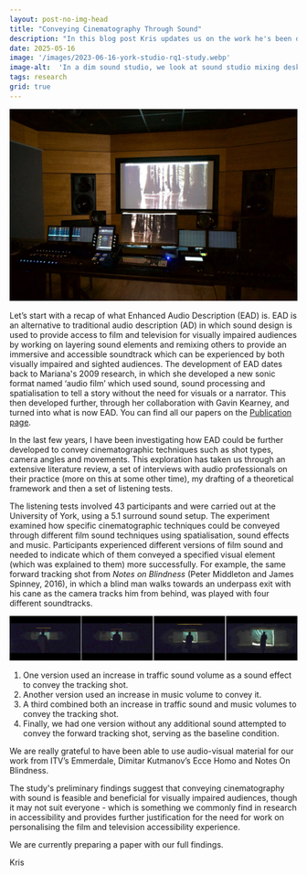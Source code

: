 ```yaml
---
layout: post-no-img-head
title: "Conveying Cinematography Through Sound"
description: "In this blog post Kris updates us on the work he's been doing as part of his research within the EAD team, where his focus has been on how to use sound to convey cinematographic elements."
date: 2025-05-16
image: '/images/2023-06-16-york-studio-rq1-study.webp'
image-alt:  'In a dim sound studio, we look at sound studio mixing desk and a screen with a black and white film clip.'
tags: research
grid: true
---
```


![In a dim sound studio, we look at sound studio mixing desk and a screen with a black and white film clip.](/images/2023-06-16-york-studio-rq1-study.webp)

Let’s start with a recap of what Enhanced Audio Description (EAD) is. EAD is  an alternative to traditional audio description (AD) in which sound design is used to provide access to film and television for visually impaired audiences by working on layering sound elements and remixing others to provide an immersive and accessible soundtrack which can be experienced by both visually impaired and sighted audiences. The development of EAD dates back to Mariana's 2009 research, in which she developed a new sonic format named ‘audio film’ which used sound, sound processing and spatialisation to tell a story without the need for visuals or a narrator. This then developed further, through her collaboration with Gavin Kearney, and turned into what is now EAD. You can find all our papers on the [Publication page](/publications/).

In the last few years, I have been investigating how EAD could be further developed to convey cinematographic techniques such as shot types, camera angles and movements. This exploration has taken us through an extensive literature review, a set of interviews with audio professionals on their practice (more on this at some other time), my drafting of a theoretical framework and then a set of listening tests.

The listening tests involved 43 participants and were carried out at the University of York, using a 5.1 surround sound setup. The experiment examined how specific cinematographic techniques could be conveyed through different film sound techniques using spatialisation, sound effects and music. Participants experienced different versions of film sound and needed to indicate which of them conveyed a specified visual element (which was explained to them) more successfully. For example, the same forward tracking shot from *Notes on Blindness* (Peter Middleton and James Spinney, 2016), in which a blind man walks towards an underpass exit with his cane as the camera tracks him from behind, was played with four different soundtracks. 

![A sequence of four dark images shows a silhouette of a person walking in front of an underpass exit, gradually revealing more light and an outdoor scene through the exit.](/images/ead-rq1-s5-nob3-screenshots.webp)

1. One version used an increase in traffic sound volume as a sound effect to convey the tracking shot.
2. Another version used an increase in music volume to convey it.
3. A third combined both an increase in traffic sound and music volumes to convey the tracking shot.
4. Finally, we had one version without any additional sound attempted to convey the forward tracking shot, serving as the baseline condition.

We are really grateful to have been able to use audio-visual material for our work from ITV’s Emmerdale, Dimitar Kutmanov’s Ecce Homo and Notes On Blindness.

The study's preliminary findings suggest that conveying cinematography with sound is feasible and beneficial for visually impaired audiences, though it may not suit everyone - which is something we commonly find in research in accessibility and provides further justification for the need for work on personalising the film and television accessibility experience. 

We are currently preparing a paper with our full findings. 

Kris